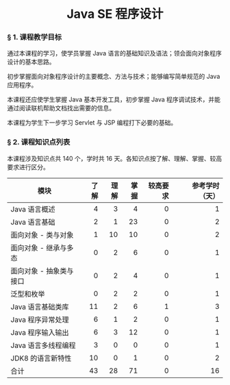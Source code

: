 # <center>Java SE 程序设计</center>

### &sect; 1. 课程教学目标

通过本课程的学习，使学员掌握 Java 语言的基础知识及语法；领会面向对象程序设计的基本思路。

初步掌握面向对象程序设计的主要概念、方法与技术；能够编写简单规范的 Java 应用程序。

本课程还应使学生掌握 Java 基本开发工具，初步掌握 Java 程序调试技术，并能通过阅读联机帮助文档找出需要的信息。

本课程为学生下一步学习 Servlet 与 JSP 编程打下必要的基础。

### &sect; 2. 课程知识点列表

本课程涉及知识点共 140 个，学时共 16 天。各知识点按了解、理解、掌握、较高要求进行区分。

|模块|了解|理解|掌握|较高要求|参考学时（天）|
|-|-:|-:|-:|-:|-:|
|Java 语言概述|4|3|4|0|1
|Java 语言基础|2|1|23|0|2
|面向对象 - 类与对象|1|10|10|0|2
|面向对象 - 继承与多态|0|2|6|0|1
|面向对象 - 抽象类与接口|0|2|4|0|1
|泛型和枚举|0|2|2|0|1
|Java 语言基础类库|11|2|6|1|3
|Java 程序异常处理|6|1|2|0|1
|Java 程序输入输出|6|3|12|0|1
|Java 语言多线程编程|3|0|0|0|1
|JDK8 的语言新特性|10|0|1|0|2
|合计|43|28|71|0|16|
